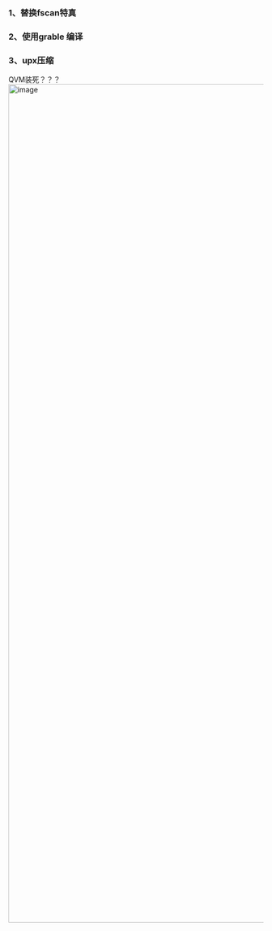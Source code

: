 ### 1、替换fscan特真
### 2、使用grable 编译
### 3、upx压缩
QVM装死？？？
<img width="1654" alt="image" src="https://github.com/iamnolzh/fscan/assets/53370921/e84d5baa-7189-46cf-97df-3d7d81a81b92">
